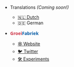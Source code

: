 <!-- _navbar.md -->

* Translations *(Coming soon!)*
  * [🇳🇱 Dutch](/docs/nl/home.md)
  * 🇩🇪 German

* <span style="font-family: 'Open Sans'; color:#cc3144;"><strong>Groei</strong></span><span style="font-family: 'Open Sans'; color:#0058a3;"><strong>Fabriek</strong></span>

  * [🕸 Website](https://groeifabriek.com/)
  * [🐦 Twitter](https://twitter.com/GroeiFabriek1)
  * [🛠 Experiments](https://groeifabriek.com/#experiments)